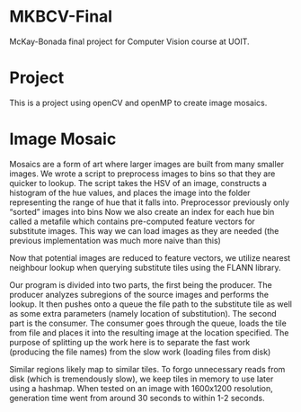 # MKBCV-Final
McKay-Bonada final project for Computer Vision course at UOIT.

# Project
This is a project using openCV and openMP to create image mosaics.

# Image Mosaic
Mosaics are a form of art where larger images are built from many smaller images. We wrote a script to preprocess images to bins so that they are quicker to lookup. The script takes the HSV of an image, constructs a histogram of the hue values, and places the image into the folder representing the range of hue that it falls into. Preprocessor previously only “sorted” images into bins
Now we also create an index for each hue bin called a metafile which contains pre-computed feature vectors for substitute images.
This way we can load images as they are needed (the previous implementation was much more naive than this)

Now that potential images are reduced to feature vectors, we utilize nearest neighbour lookup when querying substitute tiles using the FLANN library.

Our program is divided into two parts, the first being the producer. The producer analyzes subregions of the source images and performs the lookup. It then pushes onto a queue the file path to the substitute tile as well as some extra parameters (namely location of substitution). The second part is the consumer. The consumer goes through the queue, loads the tile from file and places it into the resulting image at the location specified. The purpose of splitting up the work here is to separate the fast work (producing the file names) from the slow work (loading files from disk)

Similar regions likely map to similar tiles. To forgo unnecessary reads from disk (which is tremendously slow), we keep tiles in memory to use later using a hashmap. When tested on an image with 1600x1200 resolution, generation time went from around 30 seconds to within 1-2 seconds.
